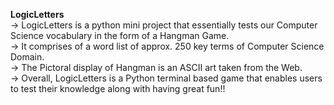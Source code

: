 **LogicLetters**<br/>
->  LogicLetters is a python mini project that essentially tests our Computer Science vocabulary in the form of a Hangman Game.<br/>
->  It comprises of a word list of approx. 250 key terms of Computer Science Domain.<br/>
->  The Pictoral display of Hangman is an ASCII art taken from the Web.<br/>
->  Overall, LogicLetters is a Python terminal based game that enables users to test their knowledge along with having great fun!!<br/>
